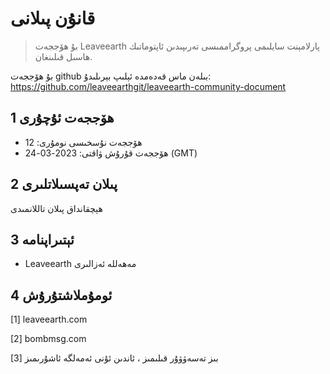 # قانۇن پىلانى

>بۇ ھۆججەت Leaveearth پارلامېنت سايلىمى پروگراممىسى تەرىپىدىن ئاپتوماتىك ھاسىل قىلىنغان.

بۇ ھۆججەت github بىلەن ماس قەدەمدە ئېلىپ بېرىلىدۇ: https://github.com/leaveearthgit/leaveearth-community-document

## 1 ھۆججەت ئۇچۇرى

- ھۆججەت نۇسخىسى نومۇرى: 12
- ھۆججەت قۇرۇش ۋاقتى: 2023-03-24 (GMT)

## 2 پىلان تەپسىلاتلىرى

ھېچقانداق پىلان تاللانمىدى

## 3 ئېتىراپنامە
* Leaveearth مەھەللە ئەزالىرى

## 4 ئومۇملاشتۇرۇش
[1] leaveearth.com

[2] bombmsg.com

[3] بىز تەسەۋۋۇر قىلىمىز ، ئاندىن ئۇنى ئەمەلگە ئاشۇرىمىز